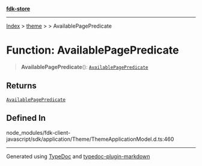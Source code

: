 [**fdk-store**](../../../README.md)
***

[Index](../../../API.md) > [theme](../../README.md) > [<internal>](../README.md) > AvailablePagePredicate

# Function: AvailablePagePredicate

> **AvailablePagePredicate**(): [`AvailablePagePredicate`](../type-aliases/type-alias.AvailablePagePredicate.md)

## Returns

[`AvailablePagePredicate`](../type-aliases/type-alias.AvailablePagePredicate.md)

## Defined In

node\_modules/fdk-client-javascript/sdk/application/Theme/ThemeApplicationModel.d.ts:460

***
Generated using [TypeDoc](https://typedoc.org/) and [typedoc-plugin-markdown](https://www.npmjs.com/package/typedoc-plugin-markdown)
